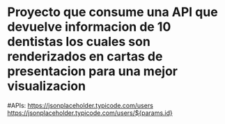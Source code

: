 # Proyecto que consume una API que devuelve informacion de 10 dentistas los cuales son renderizados en cartas de presentacion para una mejor visualizacion

#APIs: https://jsonplaceholder.typicode.com/users
       https://jsonplaceholder.typicode.com/users/${params.id}
